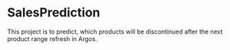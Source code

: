 # SalesPrediction
This project is to predict, which products will be discontinued after the next product range refresh in Argos.
